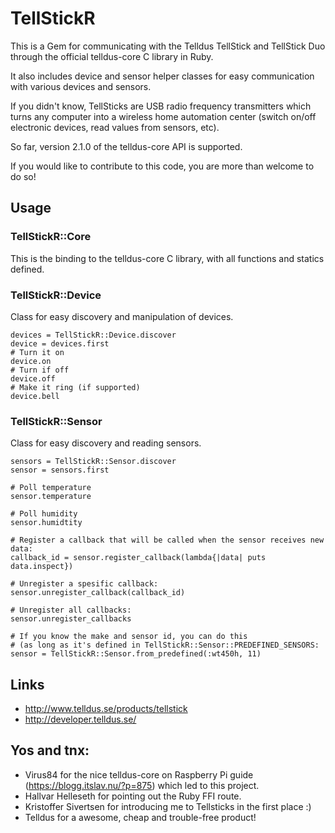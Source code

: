 # TellStickR

This is a Gem for communicating with the Telldus TellStick and TellStick Duo through the official telldus-core C library in Ruby.

It also includes device and sensor helper classes for easy communication with various devices and sensors.

If you didn't know, TellSticks are USB radio frequency transmitters which turns any computer into a wireless home automation center (switch on/off electronic devices, read values from sensors, etc).

So far, version 2.1.0 of the telldus-core API is supported.

If you would like to contribute to this code, you are more than welcome to do so!

## Usage

### TellStickR::Core
This is the binding to the telldus-core C library, with all functions and statics defined.

### TellStickR::Device
Class for easy discovery and manipulation of devices.

```
devices = TellStickR::Device.discover
device = devices.first
# Turn it on
device.on
# Turn if off
device.off
# Make it ring (if supported)
device.bell
```

### TellStickR::Sensor
Class for easy discovery and reading sensors.

```
sensors = TellStickR::Sensor.discover
sensor = sensors.first

# Poll temperature
sensor.temperature

# Poll humidity
sensor.humidtity 

# Register a callback that will be called when the sensor receives new data:
callback_id = sensor.register_callback(lambda{|data| puts data.inspect})

# Unregister a spesific callback:
sensor.unregister_callback(callback_id)

# Unregister all callbacks:
sensor.unregister_callbacks

# If you know the make and sensor id, you can do this
# (as long as it's defined in TellStickR::Sensor::PREDEFINED_SENSORS:
sensor = TellStickR::Sensor.from_predefined(:wt450h, 11)
```

## Links

* http://www.telldus.se/products/tellstick
* http://developer.telldus.se/

## Yos and tnx:

- Virus84 for the nice telldus-core on Raspberry Pi guide (https://blogg.itslav.nu/?p=875) which led to this project.
- Hallvar Helleseth for pointing out the Ruby FFI route.
- Kristoffer Sivertsen for introducing me to Tellsticks in the first place :)
- Telldus for a awesome, cheap and trouble-free product!
